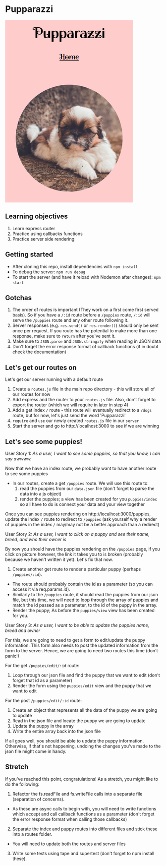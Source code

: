 # Pupparazzi

![](screenshot.png)

## Learning objectives

1. Learn express router
2. Practice using callbacks functions
3. Practice server side rendering

## Getting started

* After cloning this repo, install dependencies with `npm install`
* To debug the server: `npm run debug`
* To start the server (and have it reload with Nodemon after changes): `npm start`

## Gotchas

1. The order of routes is important (They work on a first come first served basis). So if you have a `/:id` route before a `/puppies` route, `/:id` will serve the `/puppies` route and any other route following it.
2. Server responses (e.g. `res.send()` or `res.render()`) should only be sent once per request. If you route has the potential to make more than one response, make sure to `return` after you've sent it.
3. Make sure to `JSON.parse` and `JSON.stringify` when reading in JSON data
4. Don't forget the error response format of callback functions (if in doubt check the documentation)

## Let's get our routes on

Let's get our server running with a default route

1. Create a `routes.js` file in the main repo directory - this will store all of our routes for now
2. Add express and the router to your `routes.js` file. Also, don't forget to export the router (which we will require in later in step 4)
3. Add a get index `/` route - this route will eventually redirect to a `/dogs` route, but for now, let's just send the word 'Pupparazzi'
4. `require` and `use` our newly created `routes.js` file in our `server`
5. Start the server and go to http://localhost:3000 to see if we are winning

## Let's see some puppies!

User Story 1: *As a user, I want to see some puppies, so that you know, I can say awwww.*

Now that we have an index route, we probably want to have another route to see some puppies

- In our routes, create a get `/puppies` route. We will use this route to:
  1. read the puppies from our `data.json` file (don't forget to parse the data into a js object)
  2. render the puppies; a view has been created for you `puppies/index` so all have to do is connect your data and your view together

Once you can see puppies rendering on http://localhost:3000/puppies, update the index `/` route to redirect to `/puppies` (ask yourself why a render of puppies in the index `/` may/may not be a better approach than a redirect)
  
User Story 2: *As a user, I want to click on a puppy and see their name, breed, and who their owner is*

By now you should have the puppies rendering on the `/puppies` page, if you click on picture however, the link it takes you to is broken (probably because we haven't written it yet). Let's fix that now.

  1. Create another get route to render a particular puppy (perhaps `/puppies/:id`).
  - The route should probably contain the id as a parameter (so you can access it via req.params.id).
  - Similarly to the `/puppies` route, it should read the puppies from our json file, but this time, we will need to loop through the array of puppies and match the id passed as a parameter, to the id of the puppy in the array.
  - Render the puppy; As before the `puppies/view` view has been created for you.

User Story 3: *As a user, I want to be able to update the puppies name, breed and owner*

For this, we are going to need to get a form to edit/update the puppy information. This form also needs to post the updated information from the form to the server. Hence, we are going to need two routes this time (don't panic!)

For the get `/puppies/edit/:id` route:
  1. Loop through our json file and find the puppy that we want to edit (don't forget that id as a parameter)
  2. Render the form using the `puppies/edit` view and the puppy that we want to edit
  
For the post `/puppies/edit/:id` route:
  1. Create an object that represents all the data of the puppy we are going to update
  2. Read in the json file and locate the puppy we are going to update
  3. Update the puppy in the array
  4. Write the entire array back into the json file

If all goes well, you should be able to update the puppy information. Otherwise, if that's not happening, undoing the changes you've made to the json file might come in handy.

## Stretch

If you've reached this point, congratulations! As a stretch, you might like to do the following:

1. Refactor the fs.readFile and fs.writeFile calls into a separate file (separation of concerns). 
  - As these are async calls to begin with, you will need to write functions which accept and call callback functions as a parameter (don't forget the error response format when calling those callbacks)
2. Separate the index and puppy routes into different files and stick these into a routes folder.
  - You will need to update both the routes and server files
3. Write some tests using tape and supertest (don't forget to npm install these).
